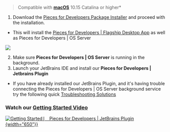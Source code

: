 [//]: # (title: MacOS)

> Compatible with [**macOS**](https://support.apple.com/kb/DL2039?locale=en_US) 10.15 Catalina or higher*

1. Download the [Pieces for Developers Package Installer](https://builds.pieces.app/stages/production/macos_packaging/pkg/download) and proceed with the installation.
- This will install the [Pieces for Developers | Flagship Desktop App](https://code.pieces.app/install) as well as Pieces for Developers | OS Server
 
![](INSTALL_MACOS.gif)
  
2. Make sure **Pieces for Developers | OS Server** is running in the background.
3. Launch your JetBrains IDE and install our **Pieces for Developers | Jetbrains Plugin**
- If you have already installed our JetBrains Plugin, and it's having trouble connecting the Pieces for Developers | OS Server background service try the following quick [Troubleshooting Solutions](troubleshooting.md "Troubleshooting")


### Watch our [**Getting Started Video**](https://youtu.be/C8S3URf7MLE)

[![Getting Started ⎸ Pieces for Developers | JetBrains Plugin](https://storage.googleapis.com/pieces_static_resources/jetbrains_marketplace/Graphics/JB_Getting_Started.png){width="650"}}](https://youtu.be/C8S3URf7MLE)

 